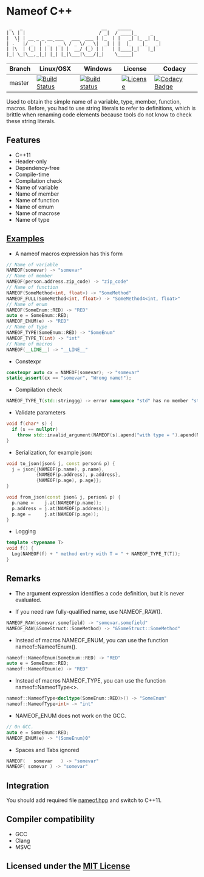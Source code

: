 # Nameof C++

```text
 _   _                             __    _____
| \ | |                           / _|  / ____|_     _
|  \| | __ _ _ __ ___   ___  ___ | |_  | |   _| |_ _| |_
| . ` |/ _` | '_ ` _ \ / _ \/ _ \|  _| | |  |_   _|_   _|
| |\  | (_| | | | | | |  __/ (_) | |   | |____|_|   |_|
|_| \_|\__,_|_| |_| |_|\___|\___/|_|    \_____|
```

Branch | Linux/OSX | Windows | License | Codacy
-------|-----------|---------|---------|-------
master |[![Build Status](https://travis-ci.org/Neargye/nameof.svg?branch=master)](https://travis-ci.org/Neargye/nameof)|[![Build status](https://ci.appveyor.com/api/projects/status/yq5fk0d9mwljbubt/branch/master?svg=true)](https://ci.appveyor.com/project/Neargye/nameof/branch/master)|[![License](https://img.shields.io/github/license/Neargye/nameof.svg)](LICENSE)|[![Codacy Badge](https://api.codacy.com/project/badge/Grade/1d06f3f07afe4f34acd29c0c8efa830b)](https://www.codacy.com/app/Neargye/nameof?utm_source=github.com&amp;utm_medium=referral&amp;utm_content=Neargye/nameof&amp;utm_campaign=Badge_Grade)

Used to obtain the simple name of a variable, type, member, function, macros.
Before, you had to use string literals to refer to definitions, which is brittle when renaming code elements because tools do not know to check these string literals.

## Features

* C++11
* Header-only
* Dependency-free
* Compile-time
* Compilation check
* Name of variable
* Name of member
* Name of function
* Name of emum
* Name of macrose
* Name of type

## [Examples](example/example.cpp)

* A nameof macros expression has this form

```cpp
// Name of variable
NAMEOF(somevar) -> "somevar"
// Name of member
NAMEOF(person.address.zip_code) -> "zip_code"
// Name of function
NAMEOF(SomeMethod<int, float>) -> "SomeMethod"
NAMEOF_FULL(SomeMethod<int, float>) -> "SomeMethod4<int, float>"
// Name of enum
NAMEOF(SomeEnum::RED) -> "RED"
auto e = SomeEnum::RED;
NAMEOF_ENUM(e) -> "RED"
// Name of type
NAMEOF_TYPE(SomeEnum::RED) -> "SomeEnum"
NAMEOF_TYPE_T(int) -> "int"
// Name of macros
NAMEOF(__LINE__) -> "__LINE__"
```

* Constexpr

```cpp
constexpr auto cx = NAMEOF(somevar); -> "somevar"
static_assert(cx == "somevar", "Wrong name!");
```

* Compilation check

```cpp
NAMEOF_TYPE_T(std::stringgg) -> error namespace "std" has no member "stringgg"
```

* Validate parameters

```cpp
void f(char* s) {
  if (s == nullptr)
    throw std::invalid_argument(NAMEOF(s).apend("with type = ").apend(NAMEOF_TYPE(s)));
}
```

* Serialization, for example json:

```cpp
void to_json(json& j, const person& p) {
  j = json{{NAMEOF(p.name), p.name},
           {NAMEOF(p.address), p.address},
           {NAMEOF(p.age), p.age}};
}

void from_json(const json& j, person& p) {
  p.name =    j.at(NAMEOF(p.name));
  p.address = j.at(NAMEOF(p.address));
  p.age =     j.at(NAMEOF(p.age));
}
```

* Logging

```cpp
template <typename T>
void f() {
  Log(NAMEOF(f) + " method entry with T = " + NAMEOF_TYPE_T(T));
}
```

## Remarks

* The argument expression identifies a code definition, but it is never evaluated.

* If you need raw fully-qualified name, use NAMEOF_RAW().

```cpp
NAMEOF_RAW(somevar.somefield) -> "somevar.somefield"
NAMEOF_RAW(&SomeStruct::SomeMethod) -> "&SomeStruct::SomeMethod"
```

* Instead of macros NAMEOF_ENUM, you can use the function nameof::NameofEnum().

```cpp
nameof::NameofEnum(SomeEnum::RED) -> "RED"
auto e = SomeEnum::RED;
nameof::NameofEnum(e) -> "RED"
```

* Instead of macros NAMEOF_TYPE, you can use the function nameof::NameofType<>.

```cpp
nameof::NameofType<decltype(SomeEnum::RED)>() -> "SomeEnum"
nameof::NameofType<int> -> "int"
```

* NAMEOF_ENUM does not work on the GCC.

```cpp
// On GCC.
auto e = SomeEnum::RED;
NAMEOF_ENUM(e) -> "(SomeEnum)0"
```

* Spaces and Tabs ignored

```cpp
NAMEOF(   somevar   ) -> "somevar"
NAMEOF(	somevar	) -> "somevar"
```

## Integration

You should add required file [nameof.hpp](include/nameof.hpp) and switch to C++11.

## Compiler compatibility

* GCC
* Clang
* MSVC

## Licensed under the [MIT License](LICENSE)
